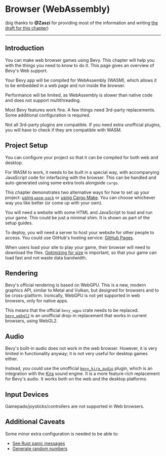 # Browser (WebAssembly)

(big thanks to **@Zaszi** for providing most of the information and writing [the
draft for this chapter](https://github.com/bevy-cheatbook/bevy-cheatbook/pull/23))

---

## Introduction

You can make web browser games using Bevy. This chapter will help you with
the things you need to know to do it. This page gives an overview of Bevy's
Web support.

Your Bevy app will be compiled for WebAssembly (WASM), which allows it to
be embedded in a web page and run inside the browser.

Performance will be limited, as WebAssembly is slower than native code and
does not support multithreading.

Most Bevy features work fine. A few things need 3rd-party replacements. Some
additional configuration is required.

Not all 3rd-party plugins are compatible. If you need extra unofficial plugins,
you will have to check if they are compatible with WASM.

## Project Setup

You can configure your project so that it can be compiled for both web
and desktop.

For WASM to work, it needs to be built in a special way, with accompanying
JavaScript code for interfacing with the browser. This can be handled and
auto-generated using some extra tools alongside `cargo`.

This chapter demonstrates two alternative ways for how to set up
your project: [using `wasm-pack`](./wasm/wasm-pack.md) or [using Cargo
Make](./wasm/cargo-make.md). You can choose whichever way you like better
(or come up with your own).

You will need a website with some HTML and JavaScript to load and run your
game. This could be just a minimal shim. It is shown as part of the setup
guides.

To deploy, you will need a server to host your website for other
people to access. You could use GitHub's hosting service: [GitHub
Pages](./wasm/gh-pages.md).

When users load your site to play your game, their browser will need to
download the files. [Optimizing for size](./wasm/size-opt.md) is important,
so that your game can load fast and not waste data bandwidth.

## Rendering

Bevy's official rendering is based on WebGPU. This is a new, modern graphics
API, similar to Metal and Vulkan, but designed for browsers and to be
cross-platform.  Ironically, WebGPU is not yet supported in web browsers,
only for native apps.

This means that the official `bevy_wgpu` crate needs to be replaced.
[`bevy_webgl2`](https://github.com/mrk-its/bevy_webgl2) is an unofficial
drop-in replacement that works in current browsers, using WebGL2.

## Audio

Bevy's built-in audio does not work in the web browser. However, it is
very limited in functionality anyway; it is not very useful for desktop
games either.

Instead, you could use the unofficial
[`bevy_kira_audio`](https://github.com/NiklasEi/bevy_kira_audio) plugin,
which is an integration with the [Kira](https://github.com/tesselode/kira)
sound engine. It is a more feature-rich replacement for Bevy's audio. It
works both on the web and the desktop platforms.

## Input Devices

Gamepads/joysticks/controllers are not supported in Web browsers.

## Additional Caveats

Some minor extra configuration is needed to be able to:
 - [See Rust panic messages](./wasm/panic-console.md)
 - [Generate random numbers](./wasm/rng.md)
